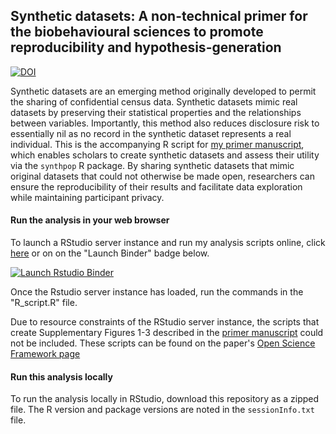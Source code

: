 ## Synthetic datasets: A non-technical primer for the biobehavioural sciences to promote reproducibility and hypothesis-generation

[![DOI](https://zenodo.org/badge/DOI/10.5281/zenodo.3520475.svg)](https://doi.org/10.5281/zenodo.3520475)

Synthetic datasets are an emerging method originally developed to permit the sharing of confidential census data. Synthetic datasets mimic real datasets by preserving their statistical properties and the relationships between variables. Importantly, this method also reduces disclosure risk to essentially nil as no record in the synthetic dataset represents a real individual. This is the accompanying R script for [my primer manuscript](https://psyarxiv.com/dmfb3/), which enables scholars to create synthetic datasets and assess their utility via the `synthpop` R package. By sharing synthetic datasets that mimic original datasets that could not otherwise be made open, researchers can ensure the reproducibility of their results and facilitate data exploration while maintaining participant privacy.

#### Run the analysis in your web browser

To launch a RStudio server instance and run my analysis scripts online, click [here](https://mybinder.org/v2/gh/dsquintana/synthpop-primer/master?urlpath=rstudio) or on on the "Launch Binder" badge below.

  <!-- badges: start -->
  [![Launch Rstudio Binder](http://mybinder.org/badge_logo.svg)](https://mybinder.org/v2/gh/dsquintana/synthpop-primer/master?urlpath=rstudio)
  <!-- badges: end -->

Once the Rstudio server instance has loaded, run the commands in the "R_script.R" file.

Due to resource constraints of the RStudio server instance, the scripts that create Supplementary Figures 1-3 described in the [primer manuscript](https://psyarxiv.com/dmfb3/) could not be included. These scripts can be found on the paper's [Open Science Framework page](https://osf.io/z524n/)

#### Run this analysis locally
To run the analysis locally in RStudio, download this repository as a zipped file. The R version and package versions are noted in the `sessionInfo.txt` file.
